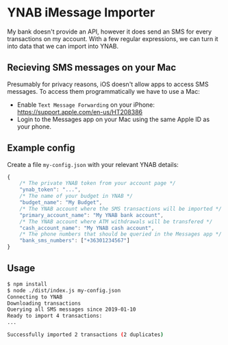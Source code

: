 # YNAB iMessage Importer

My bank doesn't provide an API, however it does send an SMS for every transactions on my account. With a few regular expressions, we can turn it into data that we can import into YNAB.

## Recieving SMS messages on your Mac

Presumably for privacy reasons, iOS doesn't allow apps to access SMS messages. To access them programmatically we have to use a Mac:

 * Enable `Text Message Forwarding` on your iPhone: https://support.apple.com/en-us/HT208386
 * Login to the Messages app on your Mac using the same Apple ID as your phone.

## Example config
Create a file `my-config.json` with your relevant YNAB details:
```js
{
    /* The private YNAB token from your account page */
    "ynab_token": "...",
    /* The name of your budget in YNAB */
    "budget_name": "My Budget",
    /* The YNAB account where the SMS transactions will be imported */
    "primary_account_name": "My YNAB bank account",
    /* The YNAB account where ATM withdrawals will be transfered */
    "cash_account_name": "My YNAB cash account",
    /* The phone numbers that should be queried in the Messages app */
    "bank_sms_numbers": ["+36301234567"]
}
```

## Usage
```sh
$ npm install
$ node ./dist/index.js my-config.json
Connecting to YNAB
Downloading transactions
Querying all SMS messages since 2019-01-10
Ready to import 4 transactions:
...

Successfully imported 2 transactions (2 duplicates)
```

